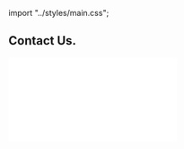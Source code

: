 import "../styles/main.css";

<Hero slots="heading" variant="fullwidth" theme="dark" customLayout className="contactUsHerobgImage" />

## Contact Us.

<WrapperComponent slots="content" repeat="1" theme="lightest" />

<div className="iframe-container">
    <iframe id="fassForm" src="/firefly-services/faas.html" frameBorder="0" scrolling="no"></iframe>
</div>
